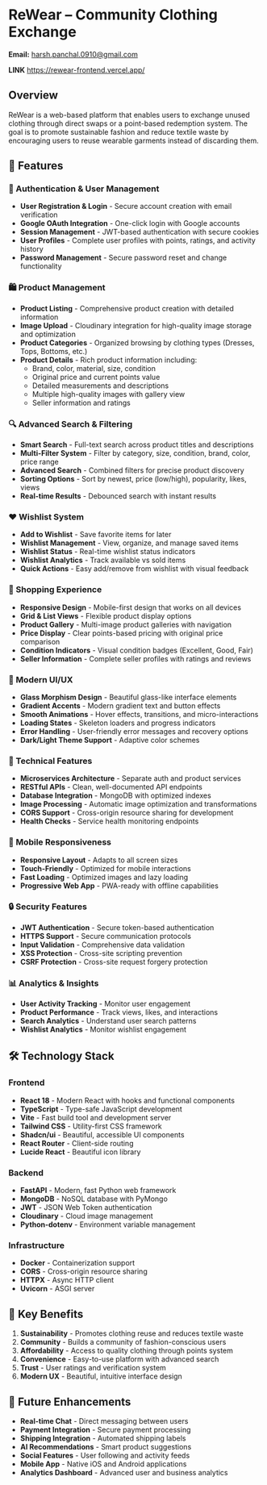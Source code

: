 # ReWear – Community Clothing Exchange

**Email:** harsh.panchal.0910@gmail.com

**LINK** https://rewear-frontend.vercel.app/
## Overview
ReWear is a web-based platform that enables users to exchange unused clothing through direct swaps or a point-based redemption system. The goal is to promote sustainable fashion and reduce textile waste by encouraging users to reuse wearable garments instead of discarding them.

## 🚀 Features

### 🔐 Authentication & User Management
- **User Registration & Login** - Secure account creation with email verification
- **Google OAuth Integration** - One-click login with Google accounts
- **Session Management** - JWT-based authentication with secure cookies
- **User Profiles** - Complete user profiles with points, ratings, and activity history
- **Password Management** - Secure password reset and change functionality

### 🛍️ Product Management
- **Product Listing** - Comprehensive product creation with detailed information
- **Image Upload** - Cloudinary integration for high-quality image storage and optimization
- **Product Categories** - Organized browsing by clothing types (Dresses, Tops, Bottoms, etc.)
- **Product Details** - Rich product information including:
  - Brand, color, material, size, condition
  - Original price and current points value
  - Detailed measurements and descriptions
  - Multiple high-quality images with gallery view
  - Seller information and ratings

### 🔍 Advanced Search & Filtering
- **Smart Search** - Full-text search across product titles and descriptions
- **Multi-Filter System** - Filter by category, size, condition, brand, color, price range
- **Advanced Search** - Combined filters for precise product discovery
- **Sorting Options** - Sort by newest, price (low/high), popularity, likes, views
- **Real-time Results** - Debounced search with instant results

### ❤️ Wishlist System
- **Add to Wishlist** - Save favorite items for later
- **Wishlist Management** - View, organize, and manage saved items
- **Wishlist Status** - Real-time wishlist status indicators
- **Wishlist Analytics** - Track available vs sold items
- **Quick Actions** - Easy add/remove from wishlist with visual feedback

### 🛒 Shopping Experience
- **Responsive Design** - Mobile-first design that works on all devices
- **Grid & List Views** - Flexible product display options
- **Product Gallery** - Multi-image product galleries with navigation
- **Price Display** - Clear points-based pricing with original price comparison
- **Condition Indicators** - Visual condition badges (Excellent, Good, Fair)
- **Seller Information** - Complete seller profiles with ratings and reviews

### 🎨 Modern UI/UX
- **Glass Morphism Design** - Beautiful glass-like interface elements
- **Gradient Accents** - Modern gradient text and button effects
- **Smooth Animations** - Hover effects, transitions, and micro-interactions
- **Loading States** - Skeleton loaders and progress indicators
- **Error Handling** - User-friendly error messages and recovery options
- **Dark/Light Theme Support** - Adaptive color schemes

### 🔧 Technical Features
- **Microservices Architecture** - Separate auth and product services
- **RESTful APIs** - Clean, well-documented API endpoints
- **Database Integration** - MongoDB with optimized indexes
- **Image Processing** - Automatic image optimization and transformations
- **CORS Support** - Cross-origin resource sharing for development
- **Health Checks** - Service health monitoring endpoints

### 📱 Mobile Responsiveness
- **Responsive Layout** - Adapts to all screen sizes
- **Touch-Friendly** - Optimized for mobile interactions
- **Fast Loading** - Optimized images and lazy loading
- **Progressive Web App** - PWA-ready with offline capabilities

### 🔒 Security Features
- **JWT Authentication** - Secure token-based authentication
- **HTTPS Support** - Secure communication protocols
- **Input Validation** - Comprehensive data validation
- **XSS Protection** - Cross-site scripting prevention
- **CSRF Protection** - Cross-site request forgery protection

### 📊 Analytics & Insights
- **User Activity Tracking** - Monitor user engagement
- **Product Performance** - Track views, likes, and interactions
- **Search Analytics** - Understand user search patterns
- **Wishlist Analytics** - Monitor wishlist engagement

## 🛠️ Technology Stack

### Frontend
- **React 18** - Modern React with hooks and functional components
- **TypeScript** - Type-safe JavaScript development
- **Vite** - Fast build tool and development server
- **Tailwind CSS** - Utility-first CSS framework
- **Shadcn/ui** - Beautiful, accessible UI components
- **React Router** - Client-side routing
- **Lucide React** - Beautiful icon library

### Backend
- **FastAPI** - Modern, fast Python web framework
- **MongoDB** - NoSQL database with PyMongo
- **JWT** - JSON Web Token authentication
- **Cloudinary** - Cloud image management
- **Python-dotenv** - Environment variable management

### Infrastructure
- **Docker** - Containerization support
- **CORS** - Cross-origin resource sharing
- **HTTPX** - Async HTTP client
- **Uvicorn** - ASGI server

## 🌟 Key Benefits

1. **Sustainability** - Promotes clothing reuse and reduces textile waste
2. **Community** - Builds a community of fashion-conscious users
3. **Affordability** - Access to quality clothing through points system
4. **Convenience** - Easy-to-use platform with advanced search
5. **Trust** - User ratings and verification system
6. **Modern UX** - Beautiful, intuitive interface design

## 🎯 Future Enhancements

- **Real-time Chat** - Direct messaging between users
- **Payment Integration** - Secure payment processing
- **Shipping Integration** - Automated shipping labels
- **AI Recommendations** - Smart product suggestions
- **Social Features** - User following and activity feeds
- **Mobile App** - Native iOS and Android applications
- **Analytics Dashboard** - Advanced user and business analytics